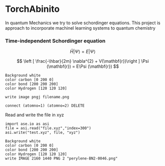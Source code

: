 # TorchAbinito
In quantum Mechanics we try to solve schordinger equations. This project is approach to incorporate machinel learning systems to quantum chemistry
### Time-independent Schordinger equation

$$ \hat{H} |\Psi \rangle = E|\Psi \rangle $$

$$ \left [ \frac{-\hbar}{2m} \nabla^{2}  + V(\mathbf{r})\right ] \Psi (\mathbf{r}) = E\Psi (\mathbf{r}) $$
```
Background white
color carbon [0 200 0]
color bond [200 200 200]
color Hydrogen [120 120 120]
```
```
write image pngj filename.png
```
```
connect (atomno=1) (atomno=2) DELETE
```

Read and write the file in xyz
```
import ase.io as asi
file = asi.read("file.xyz","index=300")
asi.write("test.xyz", file, "xyz")
```
```
Background white
color carbon [0 200 0]
color bond [200 200 200]
color Hydrogen [120 120 120]
write IMAGE 2160 1440 PNG 2 "perylene-BN2-0046.png"
```
